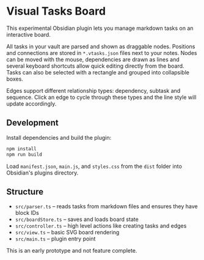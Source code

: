 # Visual Tasks Board

This experimental Obsidian plugin lets you manage markdown tasks on an interactive board.

All tasks in your vault are parsed and shown as draggable nodes. Positions and connections are stored in `*.vtasks.json` files next to your notes. Nodes can be moved with the mouse, dependencies are drawn as lines and several keyboard shortcuts allow quick editing directly from the board.
Tasks can also be selected with a rectangle and grouped into collapsible boxes.

Edges support different relationship types: dependency, subtask and sequence. Click an edge to cycle through these types and the line style will update accordingly.

## Development

Install dependencies and build the plugin:

```bash
npm install
npm run build
```

Load `manifest.json`, `main.js`, and `styles.css` from the `dist` folder into Obsidian's plugins directory.

## Structure

- `src/parser.ts` – reads tasks from markdown files and ensures they have block IDs
- `src/boardStore.ts` – saves and loads board state
- `src/controller.ts` – high level actions like creating tasks and edges
- `src/view.ts` – basic SVG board rendering
- `src/main.ts` – plugin entry point

This is an early prototype and not feature complete.

